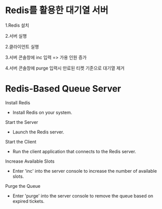 # Redis를 활용한 대기열 서버

1.Redis 설치

2.서버 실행

2.클라이언트 실행

3.서버 콘솔창에 inc 입력 => 가용 인원 증가

4.서버 콘솔창에 purge 입력시 만료된 티켓 기준으로 대기열 제거




# Redis-Based Queue Server

Install Redis

- Install Redis on your system.

Start the Server

- Launch the Redis server.

Start the Client

- Run the client application that connects to the Redis server.

Increase Available Slots

- Enter 'inc' into the server console to increase the number of available slots.

Purge the Queue

- Enter 'purge' into the server console to remove the queue based on expired tickets.

